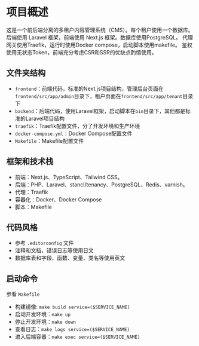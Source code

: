 # 项目概述
这是一个前后端分离的多租户内容管理系统（CMS）。每个租户使用一个数据库。
后端使用 Laravel 框架，前端使用 Next.js 框架。数据库使用PostgreSQL。
代理网关使用Traefik，运行时使用Docker compose，启动脚本使用makefile。
鉴权使用无状态Token，前端充分考虑CSR和SSR的优缺点酌情使用。

## 文件夹结构

- `frontend`：前端代码，标准的Next.js项目结构，管理后台页面在`frontend/src/app/admin`目录下，租户页面在`frontend/src/app/tenant`目录下
- `backend`：后端代码，使用Laravel框架，启动脚本在`bin`目录下，其他都是标准的Laravel项目结构
- `traefik`：Traefik配置文件，分了开发环境和生产环境
- `docker-compose.yml`：Docker Compose配置文件
- `Makefile`：Makefile配置文件

## 框架和技术栈

- 前端：Next.js、TypeScript、Tailwind CSS。
- 后端：PHP、Laravel、stancl/tenancy、PostgreSQL、Redis、varnish。
- 代理：Traefik
- 容器化：Docker、Docker Compose
- 脚本：Makefile

## 代码风格

- 参考 `.editorconfig` 文件
- 注释和文档，错误日志等使用日文
- 数据库表和字段、函数、变量、类名等使用英文

## 启动命令

参看 `Makefile`

- 构建镜像: `make build service=($SERVICE_NAME)`
- 启动开发环境：`make up`
- 停止开发环境：`make down`
- 查看日志：`make logs service=($SERVICE_NAME)`
- 进入后端容器：`make exec service=($SERVICE_NAME)`
